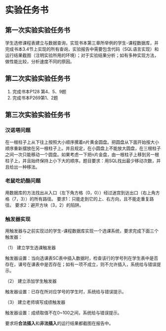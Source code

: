 # 实验任务书

## 第一次实验实验任务书

学生选修课程表建立与数据查询，实现书本第三章所举例的学生-课程数据库，并完成书本3.4节上实现的所有查询，实验报告中需要包含代码（SQL语言实现）和运行结果截图（注明实验所用的环境）；对于实验结果分析；如有多种实现方法，做性能比较，分析速度不同的原因。

## 第二次实验实验任务书

1. 完成书本P128 第4、5、9题
2. 完成书本P269第1、2题

## 第三次实验实验任务书

### 汉诺塔问题

在一根柱子上从下往上按照大小顺序摞着n片黄金圆盘。把圆盘从下面开始按大小顺序重新摆放在另一根柱子上。并且规定，在小圆盘上不能放大圆盘，在三根柱子之间一次只能移动一个圆盘。如果考虑一下把n片金盘，由一根柱子上移到另一根柱子上，并且始终保持上小下大的顺序。题目要求：用SQL找出最少移动次数，并且给出一种移法。

### 老鼠吃奶酪问题

用数据库的方法找出从入口（左下角方格（0，0））经过迷宫到达出口（右上角方格（7，3））的所有路径。
要求1：只能走到它的上、右方向，且不能走重复路径。
要求2：避开方块（3，2）的陷阱。

### 触发器实现

用触发器与之前实现过的学生-课程数据库实现一个选课系统，要求完成下面三个触发器：

（1）	建立学生选课触发器

触发器设置：当向选课表SC表中插入数据时，检查该行的学号列在学生表中是否存在，课号在课表中是否存在；如有一项不成立，则不允许插入，系统给与错误提示。

（2）	建立添加学生触发器

触发器设置：已存在所对应学号的学生时，系统给与错误提示。

（3）	建立老师填写成绩触发器

触发器设置：成绩取值不在0~100之间，系统给与错误提示。

要求将**合法插入**和**非法插入**的运行结果都截图在报告中。
